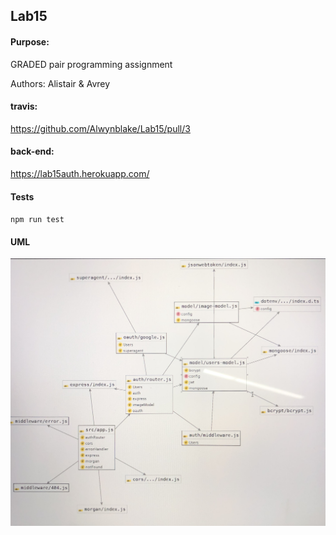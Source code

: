 ## Lab15

#### Purpose:
GRADED pair programming assignment


Authors: Alistair & Avrey

#### travis:
https://github.com/Alwynblake/Lab15/pull/3

#### back-end:
https://lab15auth.herokuapp.com/


#### Tests
`npm run test`

#### UML
![](./assets/Lab15UML.JPG)
